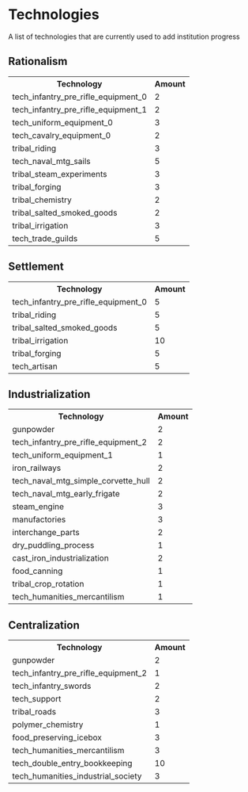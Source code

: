 # Technologies
A list of technologies that are currently used to add institution progress

## Rationalism
<table>
	<tr>
		<th>Technology</th>
		<th>Amount</th>
	</tr>
	<tr>
		<td>tech_infantry_pre_rifle_equipment_0</td>
		<td>2</td>
	</tr>
	<tr>
		<td>tech_infantry_pre_rifle_equipment_1</td>
		<td>2</td>
	</tr>
	<tr>
		<td>tech_uniform_equipment_0</td>
		<td>3</td>
	</tr>
	<tr>
		<td>tech_cavalry_equipment_0</td>
		<td>2</td>
	</tr>
	<tr>
		<td>tribal_riding</td>
		<td>3</td>
	</tr>
	<tr>
		<td>tech_naval_mtg_sails</td>
		<td>5</td>
	</tr>
	<tr>
		<td>tribal_steam_experiments</td>
		<td>3</td>
	</tr>
	<tr>
		<td>tribal_forging</td>
		<td>3</td>
	</tr>
	<tr>
		<td>tribal_chemistry</td>
		<td>2</td>
	</tr>
	<tr>
		<td>tribal_salted_smoked_goods</td>
		<td>2</td>
	</tr>
	<tr>
		<td>tribal_irrigation</td>
		<td>3</td>
	</tr>
	<tr>
		<td>tech_trade_guilds</td>
		<td>5</td>
	</tr>
</table>


## Settlement
<table>
	<tr>
		<th>Technology</th>
		<th>Amount</th>
	</tr>
	<tr>
		<td>tech_infantry_pre_rifle_equipment_0</td>
		<td>5</td>
	</tr>
	<tr>
		<td>tribal_riding</td>
		<td>5</td>
	</tr>
	<tr>
		<td>tribal_salted_smoked_goods</td>
		<td>5</td>
	</tr>
	<tr>
		<td>tribal_irrigation</td>
		<td>10</td>
	</tr>
	<tr>
		<td>tribal_forging</td>
		<td>5</td>
	</tr>
	<tr>
		<td>tech_artisan</td>
		<td>5</td>
	</tr>
</table>

## Industrialization
<table>
	<tr>
		<th>Technology</th>
		<th>Amount</th>
	</tr>
	<tr>
		<td>gunpowder</td>
		<td>2</td>
	</tr>
	<tr>
		<td>tech_infantry_pre_rifle_equipment_2</td>
		<td>2</td>
	</tr>
	<tr>
		<td>tech_uniform_equipment_1</td>
		<td>1</td>
	</tr>
	<tr>
		<td>iron_railways</td>
		<td>2</td>
	</tr>
	<tr>
		<td>tech_naval_mtg_simple_corvette_hull</td>
		<td>2</td>
	</tr>
	<tr>
		<td>tech_naval_mtg_early_frigate</td>
		<td>2</td>
	</tr>
	<tr>
		<td>steam_engine</td>
		<td>3</td>
	</tr>
	<tr>
		<td>manufactories</td>
		<td>3</td>
	</tr>
	<tr>
		<td>interchange_parts</td>
		<td>2</td>
	</tr>
	<tr>
		<td>dry_puddling_process</td>
		<td>1</td>
	</tr>
	<tr>
		<td>cast_iron_industrialization</td>
		<td>2</td>
	</tr>
	<tr>
		<td>food_canning</td>
		<td>1</td>
	</tr>
	<tr>
		<td>tribal_crop_rotation</td>
		<td>1</td>
	</tr>
	<tr>
		<td>tech_humanities_mercantilism</td>
		<td>1</td>
	</tr>
</table>


## Centralization
<table>
	<tr>
		<th>Technology</th>
		<th>Amount</th>
	</tr>
	<tr>
		<td>gunpowder</td>
		<td>2</td>
	</tr>
	<tr>
		<td>tech_infantry_pre_rifle_equipment_2</td>
		<td>1</td>
	</tr>
	<tr>
		<td>tech_infantry_swords</td>
		<td>2</td>
	</tr>
	<tr>
		<td>tech_support</td>
		<td>2</td>
	</tr>
	<tr>
		<td>tribal_roads</td>
		<td>3</td>
	</tr>
	<tr>
		<td>polymer_chemistry</td>
		<td>1</td>
	</tr>
	<tr>
		<td>food_preserving_icebox</td>
		<td>3</td>
	</tr>
	<tr>
		<td>tech_humanities_mercantilism</td>
		<td>3</td>
	</tr>
	<tr>
		<td>tech_double_entry_bookkeeping</td>
		<td>10</td>
	</tr>
	<tr>
		<td>tech_humanities_industrial_society</td>
		<td>3</td>
	</tr>
</table>